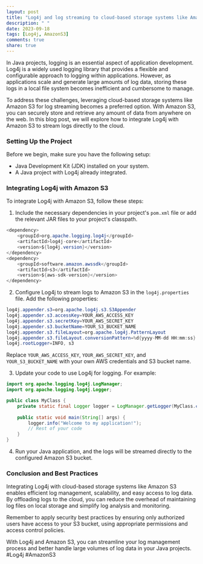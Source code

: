 ```yaml
---
layout: post
title: "Log4j and log streaming to cloud-based storage systems like Amazon S3 in Java projects"
description: " "
date: 2023-09-18
tags: [Log4j, AmazonS3]
comments: true
share: true
---
```


In Java projects, logging is an essential aspect of application development. Log4j is a widely used logging library that provides a flexible and configurable approach to logging within applications. However, as applications scale and generate large amounts of log data, storing these logs in a local file system becomes inefficient and cumbersome to manage.

To address these challenges, leveraging cloud-based storage systems like Amazon S3 for log streaming becomes a preferred option. With Amazon S3, you can securely store and retrieve any amount of data from anywhere on the web. In this blog post, we will explore how to integrate Log4j with Amazon S3 to stream logs directly to the cloud.

### Setting Up the Project

Before we begin, make sure you have the following setup:

- Java Development Kit (JDK) installed on your system.
- A Java project with Log4j already integrated.

### Integrating Log4j with Amazon S3

To integrate Log4j with Amazon S3, follow these steps:

1. Include the necessary dependencies in your project's `pom.xml` file or add the relevant JAR files to your project's classpath.
```java
<dependency>
    <groupId>org.apache.logging.log4j</groupId>
    <artifactId>log4j-core</artifactId>
    <version>${log4j.version}</version>
</dependency>
<dependency>
    <groupId>software.amazon.awssdk</groupId>
    <artifactId>s3</artifactId>
    <version>${aws-sdk-version}</version>
</dependency>
```
2. Configure Log4j to stream logs to Amazon S3 in the `log4j.properties` file. Add the following properties:
```java
log4j.appender.s3=org.apache.log4j.s3.S3Appender
log4j.appender.s3.accessKey=YOUR_AWS_ACCESS_KEY
log4j.appender.s3.secretKey=YOUR_AWS_SECRET_KEY
log4j.appender.s3.bucketName=YOUR_S3_BUCKET_NAME
log4j.appender.s3.fileLayout=org.apache.log4j.PatternLayout
log4j.appender.s3.fileLayout.conversionPattern=%d{yyyy-MM-dd HH:mm:ss} %p [%c{1}] - %m%n
log4j.rootLogger=INFO, s3
```
Replace `YOUR_AWS_ACCESS_KEY`, `YOUR_AWS_SECRET_KEY`, and `YOUR_S3_BUCKET_NAME` with your own AWS credentials and S3 bucket name.

3. Update your code to use Log4j for logging. For example:
```java
import org.apache.logging.log4j.LogManager;
import org.apache.logging.log4j.Logger;

public class MyClass {
    private static final Logger logger = LogManager.getLogger(MyClass.class);
  
    public static void main(String[] args) {
        logger.info("Welcome to my application!");
        // Rest of your code
    }
}
```
4. Run your Java application, and the logs will be streamed directly to the configured Amazon S3 bucket.

### Conclusion and Best Practices

Integrating Log4j with cloud-based storage systems like Amazon S3 enables efficient log management, scalability, and easy access to log data. By offloading logs to the cloud, you can reduce the overhead of maintaining log files on local storage and simplify log analysis and monitoring.

Remember to apply security best practices by ensuring only authorized users have access to your S3 bucket, using appropriate permissions and access control policies.

With Log4j and Amazon S3, you can streamline your log management process and better handle large volumes of log data in your Java projects. #Log4j #AmazonS3